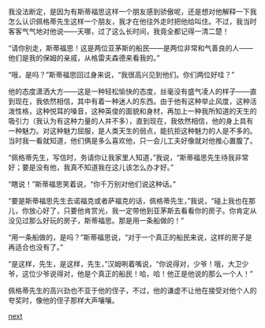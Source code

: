 
我没法断定，是因为有斯蒂福思这样一个朋友感到骄傲呢，还是想对他解释一下我怎么认识佩格蒂先生这样一个朋友，我才在他往外走时把他给叫住。不过，我当时客客气气地对他说——天哪，过了这么长时间，我竟全都记得一清二楚！

“请你别走，斯蒂福思！这是两位亚茅斯的船民——是两位非常和气善良的人——他们是我的保姆的亲戚，从格雷夫森德来看我的。”

“哦，是吗？”斯蒂福思回过身来说，“我很高兴见到他们。你们两位好哇？”

他的态度潇洒大方——这是一种轻松愉快的态度，丝毫没有盛气凌人的样子——直到现在，我依然相信，其中有着一种迷人的东西。由于他有这种举止风度，这种活泼性格，这种悦耳的嗓音，这种英俊的面貌和身材，再加上一种我所知道的天生的吸引力（我认为有这种力量的人并不多），直到现在，我依然相信，他的身上具有一种魅力。对这种魅力屈服，是人类天生的弱点，能抗拒这种魅力的人是不多的。当时我一看就知道，他们俩是多么喜欢他，只一会儿工夫好像就对他推心置腹了。

“佩格蒂先生，写信时，务请你让我家里人知道，”我说，“斯蒂福思先生待我非常好；要是没有他，我真不知道我在这儿该怎么办才好。”

“瞎说！”斯蒂福思笑着说，“你千万别对他们说这种话。”

“要是斯蒂福思先生去诺福克或者萨福克的话，佩格蒂先生，”我说，“碰上我也在那儿，你放心好了，只要他肯赏光，我一定带他到亚茅斯去看看你的房子。你肯定从没见过那么好玩的房子，斯蒂福思。那是用一条船做的！”

“用一条船做的，是吗？”斯蒂福思说，“对于一个真正的船民来说，这样的房子是再适合也没有了。”

“是这样，先生，是这样，先生，”汉姆咧着嘴说，“你说得对，少爷！哦，大卫少爷，这位少爷说得对，他是个真正的船民！哈，哈！他正是他说的那么一个人！”

佩格蒂先生的高兴劲也不亚于他的侄子，不过，他的谦虚不让他在接受对他个人的夸奖时，像他的侄子那样大声嚷嚷。

[next](page104)